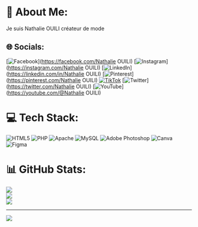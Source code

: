 # 💫 About Me:
Je suis Nathalie OUILI créateur de mode


## 🌐 Socials:
[![Facebook](https://img.shields.io/badge/Facebook-%231877F2.svg?logo=Facebook&logoColor=white)](https://facebook.com/Nathalie OUILI) [![Instagram](https://img.shields.io/badge/Instagram-%23E4405F.svg?logo=Instagram&logoColor=white)](https://instagram.com/Nathalie OUILI) [![LinkedIn](https://img.shields.io/badge/LinkedIn-%230077B5.svg?logo=linkedin&logoColor=white)](https://linkedin.com/in/Nathalie OUILI) [![Pinterest](https://img.shields.io/badge/Pinterest-%23E60023.svg?logo=Pinterest&logoColor=white)](https://pinterest.com/Nathalie OUILI) [![TikTok](https://img.shields.io/badge/TikTok-%23000000.svg?logo=TikTok&logoColor=white)](https://tiktok.com/@Thalia) [![Twitter](https://img.shields.io/badge/Twitter-%231DA1F2.svg?logo=Twitter&logoColor=white)](https://twitter.com/Nathalie OUILI) [![YouTube](https://img.shields.io/badge/YouTube-%23FF0000.svg?logo=YouTube&logoColor=white)](https://youtube.com/@Nathalie OUILI) 

# 💻 Tech Stack:
![HTML5](https://img.shields.io/badge/html5-%23E34F26.svg?style=for-the-badge&logo=html5&logoColor=white) ![PHP](https://img.shields.io/badge/php-%23777BB4.svg?style=for-the-badge&logo=php&logoColor=white) ![Apache](https://img.shields.io/badge/apache-%23D42029.svg?style=for-the-badge&logo=apache&logoColor=white) ![MySQL](https://img.shields.io/badge/mysql-%2300f.svg?style=for-the-badge&logo=mysql&logoColor=white) ![Adobe Photoshop](https://img.shields.io/badge/adobephotoshop-%2331A8FF.svg?style=for-the-badge&logo=adobephotoshop&logoColor=white) ![Canva](https://img.shields.io/badge/Canva-%2300C4CC.svg?style=for-the-badge&logo=Canva&logoColor=white) 	![Figma](https://img.shields.io/badge/figma-%23F24E1E.svg?style=for-the-badge&logo=figma&logoColor=white)
# 📊 GitHub Stats:
![](https://github-readme-stats.vercel.app/api?username=onathye20&theme=dark&hide_border=false&include_all_commits=false&count_private=false)<br/>
![](https://github-readme-streak-stats.herokuapp.com/?user=onathye20&theme=dark&hide_border=false)<br/>
![](https://github-readme-stats.vercel.app/api/top-langs/?username=onathye20&theme=dark&hide_border=false&include_all_commits=false&count_private=false&layout=compact)

---
[![](https://visitcount.itsvg.in/api?id=onathye20&icon=0&color=0)](https://visitcount.itsvg.in)

<!-- Proudly created with GPRM ( https://gprm.itsvg.in ) -->

